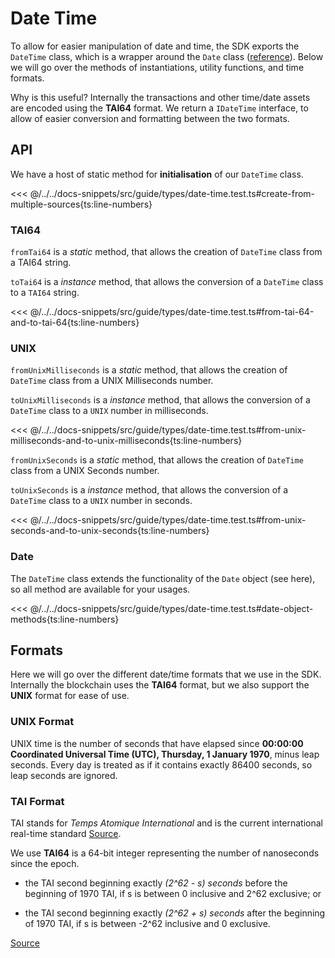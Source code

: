 # Date Time

To allow for easier manipulation of date and time, the SDK exports the `DateTime` class, which is a wrapper around the `Date` class ([reference](https://developer.mozilla.org/en-US/docs/Web/JavaScript/Reference/Global_Objects/Date)). Below we will go over the methods of instantiations, utility functions, and time formats.

Why is this useful?
Internally the transactions and other time/date assets are encoded using the **TAI64** format. We return a `IDateTime` interface, to allow of easier conversion and formatting between the two formats.

## API

We have a host of static method for **initialisation** of our `DateTime` class.

<<< @/../../docs-snippets/src/guide/types/date-time.test.ts#create-from-multiple-sources{ts:line-numbers}

### TAI64

`fromTai64` is a _static_ method, that allows the creation of `DateTime` class from a TAI64 string.

`toTai64` is a _instance_ method, that allows the conversion of a `DateTime` class to a `TAI64` string.

<<< @/../../docs-snippets/src/guide/types/date-time.test.ts#from-tai-64-and-to-tai-64{ts:line-numbers}

### UNIX

`fromUnixMilliseconds` is a _static_ method, that allows the creation of `DateTime` class from a UNIX Milliseconds number.

`toUnixMilliseconds` is a _instance_ method, that allows the conversion of a `DateTime` class to a `UNIX` number in milliseconds.

<<< @/../../docs-snippets/src/guide/types/date-time.test.ts#from-unix-milliseconds-and-to-unix-milliseconds{ts:line-numbers}

`fromUnixSeconds` is a _static_ method, that allows the creation of `DateTime` class from a UNIX Seconds number.

`toUnixSeconds` is a _instance_ method, that allows the conversion of a `DateTime` class to a `UNIX` number in seconds.

<<< @/../../docs-snippets/src/guide/types/date-time.test.ts#from-unix-seconds-and-to-unix-seconds{ts:line-numbers}

### Date

The `DateTime` class extends the functionality of the `Date` object (see here), so all method are available for your usages.

<<< @/../../docs-snippets/src/guide/types/date-time.test.ts#date-object-methods{ts:line-numbers}

## Formats

Here we will go over the different date/time formats that we use in the SDK. Internally the blockchain uses the **TAI64** format, but we also support the **UNIX** format for ease of use.

### UNIX Format

UNIX time is the number of seconds that have elapsed since **00:00:00 Coordinated Universal Time (UTC), Thursday, 1 January 1970**, minus leap seconds. Every day is treated as if it contains exactly 86400 seconds, so leap seconds are ignored.

### TAI Format

TAI stands for _Temps Atomique International_ and is the current international real-time standard [Source](https://cr.yp.to/libtai/tai64.html).

We use **TAI64** is a 64-bit integer representing the number of nanoseconds since the epoch.

- the TAI second beginning exactly _(2^62 - s) seconds_ before the beginning of 1970 TAI, if s is between 0 inclusive and 2^62 exclusive; or

- the TAI second beginning exactly _(2^62 + s) seconds_ after the beginning of 1970 TAI, if s is between -2^62 inclusive and 0 exclusive.

[Source](https://cr.yp.to/libtai/tai64.html)
